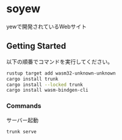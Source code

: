 # soyew

yewで開発されているWebサイト

## Getting Started

以下の順番でコマンドを実行してください。

```bash
rustup target add wasm32-unknown-unknown
cargo install trunk
cargo install --locked trunk
cargo install wasm-bindgen-cli
```

### Commands

サーバー起動

```bash
trunk serve
```
